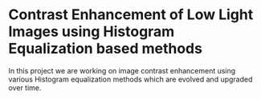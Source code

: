 # Contrast Enhancement of Low Light Images using Histogram Equalization based methods
 In this project we are working on image contrast enhancement using various Histogram equalization methods which are evolved and upgraded over time.
